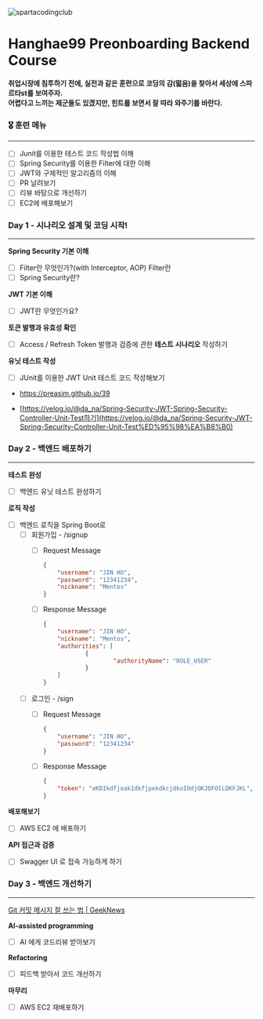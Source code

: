 ![spartacodingclub](https://noticon-static.tammolo.com/dgggcrkxq/image/upload/v1719643111/noticon/yeqwdeuiybor5m4hh7zj.png)
# Hanghae99 Preonboarding Backend Course

**취업시장에 침투하기 전에, 실전과 같은 훈련으로 코딩의 감(떫음)을 찾아서 세상에 스파르타st를 보여주자.<br />
어렵다고 느끼는 제군들도 있겠지만, 힌트를 보면서 잘 따라 와주기를 바란다.**



### 🎖️ 훈련 메뉴

---
- [ ]  Junit를 이용한 테스트 코드 작성법 이해
- [ ]  Spring Security를 이용한 Filter에 대한 이해
- [ ]  JWT와 구체적인 알고리즘의 이해
- [ ]  PR 날려보기
- [ ]  리뷰 바탕으로 개선하기
- [ ]  EC2에 배포해보기

### Day 1 - 시나리오 설계 및 코딩 시작!

---
**Spring Security 기본 이해**

- [ ]  Filter란 무엇인가?(with Interceptor, AOP)
      Filter란
- [ ]  Spring Security란?

**JWT 기본 이해**

- [ ]  JWT란 무엇인가요?

**토큰 발행과 유효성 확인**

- [ ]  Access / Refresh Token 발행과 검증에 관한 **테스트 시나리오** 작성하기

**유닛 테스트 작성**

- [ ]  JUnit를 이용한 JWT Unit 테스트 코드 작성해보기

  - https://preasim.github.io/39

  - [https://velog.io/@da_na/Spring-Security-JWT-Spring-Security-Controller-Unit-Test하기](https://velog.io/@da_na/Spring-Security-JWT-Spring-Security-Controller-Unit-Test%ED%95%98%EA%B8%B0)


### Day 2 - 백엔드 배포하기

---
**테스트 완성**

- [ ]  백엔드 유닛 테스트 완성하기

**로직 작성**

- [ ]  백엔드 로직을 Spring Boot로
    - [ ]  회원가입 - /signup
        - [ ]  Request Message

           ```json
           {
               "username": "JIN HO",
               "password": "12341234",
               "nickname": "Mentos"
           }
           ```

        - [ ]  Response Message

           ```json
           {
               "username": "JIN HO",
               "nickname": "Mentos",
               "authorities": [
                       {
                               "authorityName": "ROLE_USER"
                       }
               ]		
           }
           ```

    - [ ]  로그인 - /sign
        - [ ]  Request Message

           ```json
           {
               "username": "JIN HO",
               "password": "12341234"
           }
           ```

        - [ ]  Response Message

           ```json
           {
               "token": "eKDIkdfjoakIdkfjpekdkcjdkoIOdjOKJDFOlLDKFJKL",
           }
           ```


**배포해보기**

- [ ]  AWS EC2 에 배포하기

**API 접근과 검증**

- [ ]  Swagger UI 로 접속 가능하게 하기

### Day 3 - 백엔드 개선하기

---
[Git 커밋 메시지 잘 쓰는 법 | GeekNews](https://news.hada.io/topic?id=9178&utm_source=slack&utm_medium=bot&utm_campaign=TQ595477U)

**AI-assisted programming**

- [ ]  AI 에게 코드리뷰 받아보기

**Refactoring**

- [ ]  피드백 받아서 코드 개선하기

**마무리**

- [ ]  AWS EC2 재배포하기
